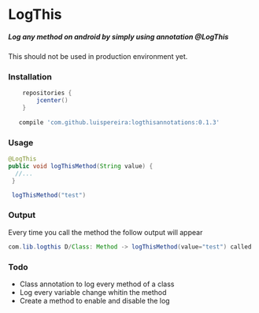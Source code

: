# LogThis

##### Log any method on android by simply using annotation @LogThis #####

This should not be used in production environment yet.

### Installation ###
```groovy
    repositories {
        jcenter()
    }
    
   compile 'com.github.luispereira:logthisannotations:0.1.3' 
```

### Usage ###
```java   
@LogThis
public void logThisMethod(String value) {
  //...
 }

 logThisMethod("test") 
```

### Output ###
Every time you call the method the follow output will appear
```java
com.lib.logthis D/Class: Method -> logThisMethod(value="test") called
```

### Todo ###
- Class annotation to log every method of a class
- Log every variable change whitin the method
- Create a method to enable and disable the log
